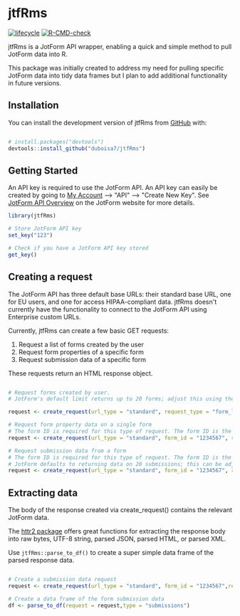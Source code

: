 
# jtfRms

<!-- badges: start -->

[![lifecycle](https://img.shields.io/badge/lifecycle-experimental-orange.svg)](https://www.tidyverse.org/lifecycle/#experimental)
[![R-CMD-check](https://github.com/duboisa7/jtfRms/actions/workflows/R-CMD-check.yaml/badge.svg)](https://github.com/duboisa7/jtfRms/actions/workflows/R-CMD-check.yaml)
<!-- badges: end -->

jtfRms is a JotForm API wrapper, enabling a quick and simple method to pull JotForm data into R. 

This package was initially created to address my need for pulling specific JotForm data into tidy data frames but I plan to add additional functionality in future versions.

## Installation

You can install the development version of jtfRms from [GitHub](https://github.com/) with:

``` r

# install.packages("devtools")
devtools::install_github("duboisa7/jtfRms")

```

## Getting Started

An API key is required to use the JotForm API. An API key can easily be created by going to [My Account](https://www.jotform.com/myaccount/api) --> "API" --> "Create New Key". 
See [JotForm API Overview](https://api.jotform.com/docs/#overview) on the JotForm website for more details.

``` r
library(jtfRms)

# Store JotForm API key
set_key("123")

# Check if you have a JotForm API key stored
get_key()

```

## Creating a request

The JotForm API has three default base URLs: their standard base URL, one for EU users, and one for access HIPAA-compliant data. jtfRms doesn't currently have the functionality to connect to the JotForm API using Enterprise custom URLs.

Currently, jtfRms can create a few basic GET requests:

1. Request a list of forms created by the user
2. Request form properties of a specific form
3. Request submission data of a specific form

These requests return an HTML response object. 

```r

# Request forms created by user. 
# JotForm's default limit returns up to 20 forms; adjust this using the `limit` argument.

request <- create_request(url_type = "standard", request_type = "form_list", limit = 50)

# Request form property data on a single form
# The form ID is required for this type of request. The form ID is the string of numbers at the end of the form URL. They can also be found by performing a request using request_type = "form_list" and parsing the response.
request <- create_request(url_type = "standard", form_id = "1234567", request_type = "form")

# Request submission data from a form
# The form ID is required for this type of request. The form ID is the string of numbers at the end of the form URL. They can also be found by performing the request using request_type = "form_list" and parsing the response.
# JotForm defaults to returning data on 20 submissions; this can be adjusted using the `limit` argument.
request <- create_request(url_type = "standard", form_id = "1234567", request_type = "form", limit = 100)

```

## Extracting data

The body of the response created via create_request() contains the relevant JotForm data.

The [httr2 package](https://CRAN.R-project.org/package=httr2) offers great functions for extracting the response body into raw bytes, UTF-8 string, parsed JSON, parsed HTML, or parsed XML.

Use `jtfRms::parse_to_df()` to create a super simple data frame of the parsed response data.

```r

# Create a submission data request
request <- create_request(url_type = "standard", form_id = "1234567",request_type = "form",limit = 100)

# Create a data frame of the form submission data
df <- parse_to_df(request = request,type = "submissions")

```


